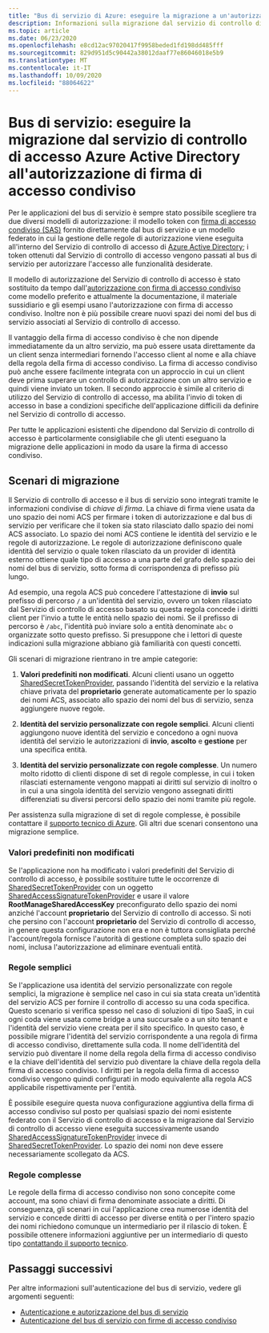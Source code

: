 ```yaml
---
title: "Bus di servizio di Azure: eseguire la migrazione a un'autorizzazione di firma di accesso condiviso"
description: Informazioni sulla migrazione dal servizio di controllo di accesso Azure Active Directory all'autorizzazione di firma di accesso condiviso.
ms.topic: article
ms.date: 06/23/2020
ms.openlocfilehash: e8cd12ac97020417f9958beded1fd198dd485fff
ms.sourcegitcommit: 829d951d5c90442a38012daaf77e86046018e5b9
ms.translationtype: MT
ms.contentlocale: it-IT
ms.lasthandoff: 10/09/2020
ms.locfileid: "88064622"
---
```

# <a name="service-bus---migrate-from-azure-active-directory-access-control-service-to-shared-access-signature-authorization"></a>Bus di servizio: eseguire la migrazione dal servizio di controllo di accesso Azure Active Directory all'autorizzazione di firma di accesso condiviso

Per le applicazioni del bus di servizio è sempre stato possibile scegliere tra due diversi modelli di autorizzazione: il modello token con [firma di accesso condiviso (SAS)](service-bus-sas.md) fornito direttamente dal bus di servizio e un modello federato in cui la gestione delle regole di autorizzazione viene eseguita all'interno del Servizio di controllo di accesso di [Azure Active Directory](../active-directory/index.yml); i token ottenuti dal Servizio di controllo di accesso vengono passati al bus di servizio per autorizzare l'accesso alle funzionalità desiderate.

Il modello di autorizzazione del Servizio di controllo di accesso è stato sostituito da tempo dall'[autorizzazione con firma di accesso condiviso](service-bus-authentication-and-authorization.md) come modello preferito e attualmente la documentazione, il materiale sussidiario e gli esempi usano l'autorizzazione con firma di accesso condiviso. Inoltre non è più possibile creare nuovi spazi dei nomi del bus di servizio associati al Servizio di controllo di accesso.

Il vantaggio della firma di accesso condiviso è che non dipende immediatamente da un altro servizio, ma può essere usata direttamente da un client senza intermediari fornendo l'accesso client al nome e alla chiave della regola della firma di accesso condiviso. La firma di accesso condiviso può anche essere facilmente integrata con un approccio in cui un client deve prima superare un controllo di autorizzazione con un altro servizio e quindi viene inviato un token. Il secondo approccio è simile al criterio di utilizzo del Servizio di controllo di accesso, ma abilita l'invio di token di accesso in base a condizioni specifiche dell'applicazione difficili da definire nel Servizio di controllo di accesso.

Per tutte le applicazioni esistenti che dipendono dal Servizio di controllo di accesso è particolarmente consigliabile che gli utenti eseguano la migrazione delle applicazioni in modo da usare la firma di accesso condiviso.

## <a name="migration-scenarios"></a>Scenari di migrazione

Il Servizio di controllo di accesso e il bus di servizio sono integrati tramite le informazioni condivise di *chiave di firma*. La chiave di firma viene usata da uno spazio dei nomi ACS per firmare i token di autorizzazione e dal bus di servizio per verificare che il token sia stato rilasciato dallo spazio dei nomi ACS associato. Lo spazio dei nomi ACS contiene le identità del servizio e le regole di autorizzazione. Le regole di autorizzazione definiscono quale identità del servizio o quale token rilasciato da un provider di identità esterno ottiene quale tipo di accesso a una parte del grafo dello spazio dei nomi del bus di servizio, sotto forma di corrispondenza di prefisso più lungo.

Ad esempio, una regola ACS può concedere l'attestazione di **invio** sul prefisso di percorso `/` a un'identità del servizio, ovvero un token rilasciato dal Servizio di controllo di accesso basato su questa regola concede i diritti client per l'invio a tutte le entità nello spazio dei nomi. Se il prefisso di percorso è `/abc`, l'identità può inviare solo a entità denominate `abc` o organizzate sotto questo prefisso. Si presuppone che i lettori di queste indicazioni sulla migrazione abbiano già familiarità con questi concetti.

Gli scenari di migrazione rientrano in tre ampie categorie:

1.  **Valori predefiniti non modificati**. Alcuni clienti usano un oggetto [SharedSecretTokenProvider](/dotnet/api/microsoft.servicebus.sharedsecrettokenprovider), passando l'identità del servizio e la relativa chiave privata del **proprietario** generate automaticamente per lo spazio dei nomi ACS, associato allo spazio dei nomi del bus di servizio, senza aggiungere nuove regole.

2.  **Identità del servizio personalizzate con regole semplici**. Alcuni clienti aggiungono nuove identità del servizio e concedono a ogni nuova identità del servizio le autorizzazioni di **invio**, **ascolto** e **gestione** per una specifica entità.

3.  **Identità del servizio personalizzate con regole complesse**. Un numero molto ridotto di clienti dispone di set di regole complesse, in cui i token rilasciati esternamente vengono mappati ai diritti sul servizio di inoltro o in cui a una singola identità del servizio vengono assegnati diritti differenziati su diversi percorsi dello spazio dei nomi tramite più regole.

Per assistenza sulla migrazione di set di regole complesse, è possibile contattare il [supporto tecnico di Azure](https://azure.microsoft.com/support/options/). Gli altri due scenari consentono una migrazione semplice.

### <a name="unchanged-defaults"></a>Valori predefiniti non modificati

Se l'applicazione non ha modificato i valori predefiniti del Servizio di controllo di accesso, è possibile sostituire tutte le occorrenze di [SharedSecretTokenProvider](/dotnet/api/microsoft.servicebus.sharedsecrettokenprovider) con un oggetto [SharedAccessSignatureTokenProvider](/dotnet/api/microsoft.servicebus.sharedaccesssignaturetokenprovider) e usare il valore **RootManageSharedAccessKey** preconfigurato dello spazio dei nomi anziché l'account **proprietario** del Servizio di controllo di accesso. Si noti che persino con l'account **proprietario** del Servizio di controllo di accesso, in genere questa configurazione non era e non è tuttora consigliata perché l'account/regola fornisce l'autorità di gestione completa sullo spazio dei nomi, inclusa l'autorizzazione ad eliminare eventuali entità.

### <a name="simple-rules"></a>Regole semplici

Se l'applicazione usa identità del servizio personalizzate con regole semplici, la migrazione è semplice nel caso in cui sia stata creata un'identità del servizio ACS per fornire il controllo di accesso su una coda specifica. Questo scenario si verifica spesso nel caso di soluzioni di tipo SaaS, in cui ogni coda viene usata come bridge a una succursale o a un sito tenant e l'identità del servizio viene creata per il sito specifico. In questo caso, è possibile migrare l'identità del servizio corrispondente a una regola di firma di accesso condiviso, direttamente sulla coda. Il nome dell'identità del servizio può diventare il nome della regola della firma di accesso condiviso e la chiave dell'identità del servizio può diventare la chiave della regola della firma di accesso condiviso. I diritti per la regola della firma di accesso condiviso vengono quindi configurati in modo equivalente alla regola ACS applicabile rispettivamente per l'entità.

È possibile eseguire questa nuova configurazione aggiuntiva della firma di accesso condiviso sul posto per qualsiasi spazio dei nomi esistente federato con il Servizio di controllo di accesso e la migrazione dal Servizio di controllo di accesso viene eseguita successivamente usando [SharedAccessSignatureTokenProvider](/dotnet/api/microsoft.servicebus.sharedaccesssignaturetokenprovider) invece di [SharedSecretTokenProvider](/dotnet/api/microsoft.servicebus.sharedsecrettokenprovider). Lo spazio dei nomi non deve essere necessariamente scollegato da ACS.

### <a name="complex-rules"></a>Regole complesse

Le regole della firma di accesso condiviso non sono concepite come account, ma sono chiavi di firma denominate associate a diritti. Di conseguenza, gli scenari in cui l'applicazione crea numerose identità del servizio e concede diritti di accesso per diverse entità o per l'intero spazio dei nomi richiedono comunque un intermediario per il rilascio di token. È possibile ottenere informazioni aggiuntive per un intermediario di questo tipo [contattando il supporto tecnico](https://azure.microsoft.com/support/options/).

## <a name="next-steps"></a>Passaggi successivi

Per altre informazioni sull'autenticazione del bus di servizio, vedere gli argomenti seguenti:

* [Autenticazione e autorizzazione del bus di servizio](service-bus-authentication-and-authorization.md)
* [Autenticazione del bus di servizio con firme di accesso condiviso](service-bus-sas.md)
